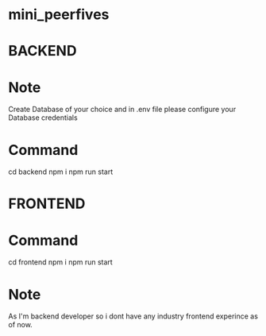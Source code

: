 # mini_peerfives

# BACKEND

# Note
Create Database of your choice and in .env file please configure your Database credentials

# Command
cd backend
npm i
npm run start


# FRONTEND

# Command
cd frontend
npm i
npm run start


# Note
As I'm backend developer so i dont have any industry frontend experince as of now.
